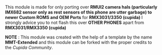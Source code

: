 This module is made for only porting over **RMUI2 camera hals (particularly IMX682 sensor only as rest sensors of this phone are utter garbage) to newer Custom ROMS and OEM Ports** for **RMX3031/3350 (cupida)** 
I strongly advice you to not flash this over **OTHER PHONES** apart from **RMX3031/RMX3350 (cupida)**

**NOTE** : This module was created with the help of a template by the name **MMT-Extended** and this module can be forked with the proper credits to the *Cupida Community*.

